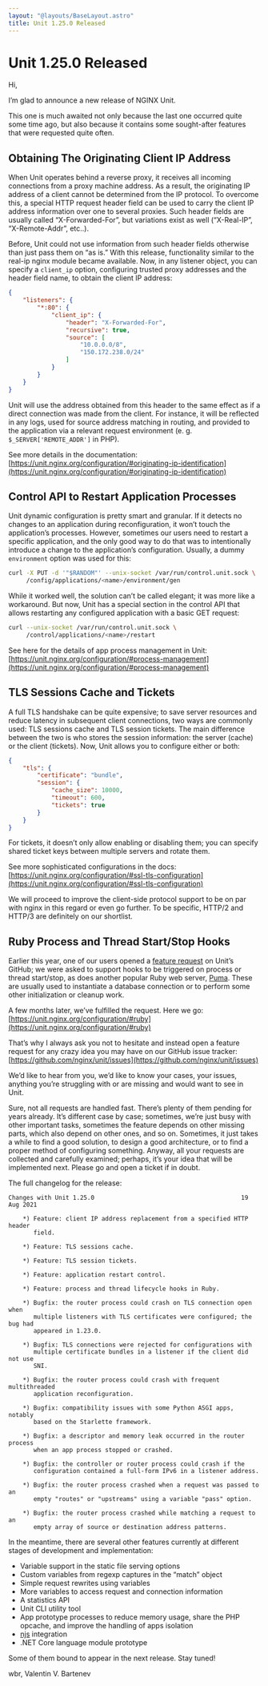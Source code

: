 ```yaml
---
layout: "@layouts/BaseLayout.astro"
title: Unit 1.25.0 Released
---
```

# Unit 1.25.0 Released

Hi,

I’m glad to announce a new release of NGINX Unit.

This one is much awaited not only because the last one occurred quite some
time ago, but also because it contains some sought-after features that were
requested quite often.

## Obtaining The Originating Client IP Address

When Unit operates behind a reverse proxy, it receives all incoming connections
from a proxy machine address.  As a result, the originating IP address of
a client cannot be determined from the IP protocol.  To overcome this, a
special HTTP request header field can be used to carry the client IP address
information over one to several proxies.  Such header fields are usually called
“X-Forwarded-For”, but variations exist as well (“X-Real-IP”, “X-Remote-Addr”,
etc..).

Before, Unit could not use information from such header fields otherwise than
just pass them on “as is.”  With this release, functionality similar to the
real-ip nginx module became available.  Now, in any listener object, you can
specify a `client_ip` option, configuring trusted proxy addresses and the
header field name, to obtain the client IP address:

```json
{
    "listeners": {
        "*:80": {
            "client_ip": {
                "header": "X-Forwarded-For",
                "recursive": true,
                "source": [
                    "10.0.0.0/8",
                    "150.172.238.0/24"
                ]
            }
        }
    }
}
```

Unit will use the address obtained from this header to the same effect as if a
direct connection was made from the client.  For instance, it will be reflected
in any logs, used for source address matching in routing, and provided to the
application via a relevant request environment (e. g.
`$_SERVER['REMOTE_ADDR']` in PHP).

See more details in the documentation:
[https://unit.nginx.org/configuration/#originating-ip-identification](https://unit.nginx.org/configuration/#originating-ip-identification)

## Control API to Restart Application Processes

Unit dynamic configuration is pretty smart and granular.  If it detects
no changes to an application during reconfiguration, it won’t touch the
application’s processes.  However, sometimes our users need to restart a
specific application, and the only good way to do that was to intentionally
introduce a change to the application’s configuration.  Usually, a dummy
`environment` option was used for this:

```bash
curl -X PUT -d '"$RANDOM"' --unix-socket /var/run/control.unit.sock \
     /config/applications/<name>/environment/gen
```

While it worked well, the solution can’t be called elegant; it was more like a
workaround.  But now, Unit has a special section in the control API that allows
restarting any configured application with a basic GET request:

```bash
curl --unix-socket /var/run/control.unit.sock \
     /control/applications/<name>/restart
```

See here for the details of app process management in Unit:
[https://unit.nginx.org/configuration/#process-management](https://unit.nginx.org/configuration/#process-management)

## TLS Sessions Cache and Tickets

A full TLS handshake can be quite expensive; to save server resources and
reduce latency in subsequent client connections, two ways are commonly used:
TLS sessions cache and TLS session tickets.  The main difference between the
two is who stores the session information: the server (cache) or the client
(tickets).  Now, Unit allows you to configure either or both:

```json
{
    "tls": {
        "certificate": "bundle",
        "session": {
            "cache_size": 10000,
            "timeout": 600,
            "tickets": true
        }
    }
}
```

For tickets, it doesn’t only allow enabling or disabling them; you can specify
shared ticket keys between multiple servers and rotate them.

See more sophisticated configurations in the docs:
[https://unit.nginx.org/configuration/#ssl-tls-configuration](https://unit.nginx.org/configuration/#ssl-tls-configuration)

We will proceed to improve the client-side protocol support to be on par with
nginx in this regard or even go further.  To be specific, HTTP/2 and HTTP/3
are definitely on our shortlist.

## Ruby Process and Thread Start/Stop Hooks

Earlier this year, one of our users opened a [feature request](https://github.com/nginx/unit/issues/535) on Unit’s GitHub; we were asked
to support hooks to be triggered on process or thread start/stop, as does
another popular Ruby web server, [Puma](https://puma.io).  These are usually
used to instantiate a database connection or to perform some other
initialization or cleanup work.

A few months later, we’ve fulfilled the request.  Here we go:
[https://unit.nginx.org/configuration/#ruby](https://unit.nginx.org/configuration/#ruby)

That’s why I always ask you not to hesitate and instead open a feature request
for any crazy idea you may have on our GitHub issue tracker:
[https://github.com/nginx/unit/issues](https://github.com/nginx/unit/issues)

We’d like to hear from you, we’d like to know your cases, your issues, anything
you’re struggling with or are missing and would want to see in Unit.

Sure, not all requests are handled fast.  There’s plenty of them pending for
years already.  It’s different case by case; sometimes, we’re just busy with
other important tasks, sometimes the feature depends on other missing parts,
which also depend on other ones, and so on.  Sometimes, it just takes a while
to find a good solution, to design a good architecture, or to find a proper
method of configuring something.  Anyway, all your requests are collected and
carefully examined; perhaps, it’s your idea that will be implemented next.
Please go and open a ticket if in doubt.

The full changelog for the release:

```none
Changes with Unit 1.25.0                                         19 Aug 2021

    *) Feature: client IP address replacement from a specified HTTP header
       field.

    *) Feature: TLS sessions cache.

    *) Feature: TLS session tickets.

    *) Feature: application restart control.

    *) Feature: process and thread lifecycle hooks in Ruby.

    *) Bugfix: the router process could crash on TLS connection open when
       multiple listeners with TLS certificates were configured; the bug had
       appeared in 1.23.0.

    *) Bugfix: TLS connections were rejected for configurations with
       multiple certificate bundles in a listener if the client did not use
       SNI.

    *) Bugfix: the router process could crash with frequent multithreaded
       application reconfiguration.

    *) Bugfix: compatibility issues with some Python ASGI apps, notably
       based on the Starlette framework.

    *) Bugfix: a descriptor and memory leak occurred in the router process
       when an app process stopped or crashed.

    *) Bugfix: the controller or router process could crash if the
       configuration contained a full-form IPv6 in a listener address.

    *) Bugfix: the router process crashed when a request was passed to an
       empty "routes" or "upstreams" using a variable "pass" option.

    *) Bugfix: the router process crashed while matching a request to an
       empty array of source or destination address patterns.
```

In the meantime, there are several other features currently at different stages
of development and implementation:

- Variable support in the static file serving options
- Custom variables from regexp captures in the “match” object
- Simple request rewrites using variables
- More variables to access request and connection information
- A statistics API
- Unit CLI utility tool
- App prototype processes to reduce memory usage, share the PHP opcache,
  and improve the handling of apps isolation
- [njs](https://nginx.org/en/docs/njs/index.html) integration
- .NET Core language module prototype

Some of them bound to appear in the next release.  Stay tuned!

wbr, Valentin V. Bartenev
